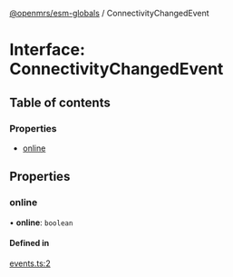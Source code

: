 [@openmrs/esm-globals](../API.md) / ConnectivityChangedEvent

# Interface: ConnectivityChangedEvent

## Table of contents

### Properties

- [online](connectivitychangedevent.md#online)

## Properties

### online

• **online**: `boolean`

#### Defined in

[events.ts:2](https://github.com/openmrs/openmrs-esm-core/blob/master/packages/framework/esm-globals/src/events.ts#L2)

